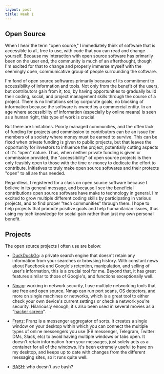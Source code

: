```yaml
---
layout: post
title: Week 1
---
```



## Open Source

When I hear the term "open source," I immediately think of software that is accessible to all, free to use, with code that you can read and change yourself. Because my interaction with open source software has primarily been on the user end, the community is much of an afterthought, though I'm excited for that to change and properly immerse myself with the seemingly open, communicative group of people surrounding the software. 

I'm fond of open source softwares primarily because of its commitment to accessibility of information and tools. Not only from the benefit of the users, but contributors gain from it, too, by having opportunities to gradually build their coding, social, and project management skills through the course of a project. There is no limitations set by corporate goals, no blocking of information because the software is owned by a commercial entity. In an age where accessibility of information (especially by online means) is seen as a human right, this type of work is crucial.

But there are limitations. Poorly managed communities, and the often lack of funding for projects and commission to contributors can be an issue for members of a society where money must be earned to survive. This can be fixed when private funding is given to public projects, but that leaves the opportunity for investors to influence the project, potentially cutting aspects of it's "open" nature. Thus, when neither private funding is given or commission provided, the "accessibility" of open source projects is then only feasibly open to those with the time or money to dedicate the effort to contribute. Initiatives to truly make open source softwares and their protects "open" to all are thus needed.

Regardless, I registered for a class on open source software because I believe in its general message, and because I see the beneficial contributions open source software have make to technology in general. I'm excited to grow multiple different coding skills by participating in various projects, and to find proper "tech communities" through them. I hope to help projects that promote positive goals and help humanitarian issues, thus using my tech knowledge for social gain rather than just my own personal benefit. 

## Projects 

The open source projects I often use are below:

* [DuckDuckGo](https://duckduckgo.com/): a private search engine that doesn't retain any information from your searches or browsing history. With constant news about Facebook and Google's retention, manipulation, and selling of user's information, this is a crucial tool for me. Beyond that, it has great features similar to those of Google's, and functions exceptionally well.

* [Nmap](https://nmap.org/): working in network security, I use multiple networking tools that are free and open source. Nmap can run port scans, OS detectors, and more on single machines or networks, which is a great tool to either check your own device's current settings or check a network you're security. Hilariously enough, it's also been used in several movies as a "[hacker screen](https://nmap.org/movies/)".

* [Franz](https://github.com/meetfranz/franz): Franz is a messenger aggregator of sorts. It creates a single window on your desktop within which you can connect the multiple types of online messengers you use (FB messenger, Telegram, Twitter DMs, Slack, etc) to avoid having multiple windows or tabs open. It doesn't retain information from your messages, just solely acts as a container for all of the windows. It's been extremely useful to have on my desktop, and keeps up to date with changes from the different messaging sites, so it runs quite well.

* [BASH](https://www.gnu.org/gnu/gnu.html): who doesn't use bash?


